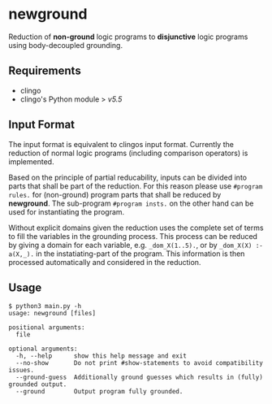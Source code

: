 # newground
Reduction of **non-ground** logic programs to **disjunctive** logic programs using body-decoupled grounding.

## Requirements
* clingo 
* clingo's Python module > *v5.5*

## Input Format
The input format is equivalent to clingos input format. Currently the reduction of normal logic programs (including comparison operators) is implemented. 

Based on the principle of partial reducability, inputs can be divided into parts that shall be part of the reduction. For this reason please use `#program rules.` for (non-ground) program parts that shall be reduced by **newground**. The sub-program `#program insts.` on the other hand can be used for instantiating the program.

Without explicit domains given the reduction uses the complete set of terms to fill the variables in the grounding process. This process can be reduced by giving a domain for each variable, e.g. `_dom_X(1..5).`, or by `_dom_X(X) :- a(X,_).` in the instatiating-part of the program. This information is then processed automatically and considered in the reduction.

## Usage
```
$ python3 main.py -h
usage: newground [files]

positional arguments:
  file

optional arguments:
  -h, --help      show this help message and exit
  --no-show       Do not print #show-statements to avoid compatibility issues.
  --ground-guess  Additionally ground guesses which results in (fully) grounded output.
  --ground        Output program fully grounded.
```